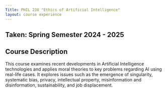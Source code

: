 ```yaml
---
Title: PHIL 238 "Ethics of Artificial Intelligence"
layout: course experience
---
```


## Taken: Spring Semester 2024 - 2025

## Course Description

This course examines recent developments in Artificial Intelligence technologies and applies moral theories to key problems regarding AI using real-life cases. It explores issues such as the emergence of singularity, systematic bias, privacy, intellectual property, misinformation and disinformation, sustainability, and job displacement.